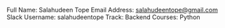 
Full Name: Salahudeen Tope
Email Address: salahudeentope@gmail.com
Slack Username: salahudeentope
Track: Backend
Courses: Python
